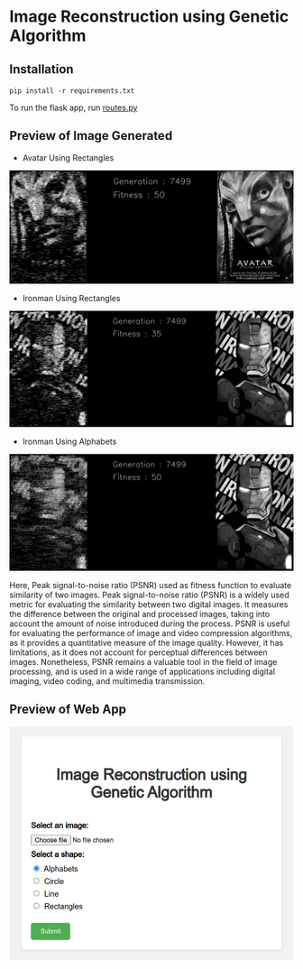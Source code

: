 # Image Reconstruction using Genetic Algorithm

## Installation

```
pip install -r requirements.txt
```

To run the flask app, run [routes.py](routes.py)

## Preview of Image Generated

* Avatar Using Rectangles

![img](outputs/imgs/avatar.jpg)

* Ironman Using Rectangles

![img](outputs/imgs/ironman_2.jpg)

* Ironman Using Alphabets

![img](outputs/imgs/ironman.jpg)

Here, Peak signal-to-noise ratio (PSNR) used as fitness function to evaluate similarity of two images. Peak signal-to-noise ratio (PSNR) is a widely used metric for evaluating the similarity between two digital images. It measures the difference between the original and processed images, taking into account the amount of noise introduced during the process. PSNR is useful for evaluating the performance of image and video compression algorithms, as it provides a quantitative measure of the image quality. However, it has limitations, as it does not account for perceptual differences between images. Nonetheless, PSNR remains a valuable tool in the field of image processing, and is used in a wide range of applications including digital imaging, video coding, and multimedia transmission.

## Preview of Web App

![img](outputs/imgs/webapp.png)
